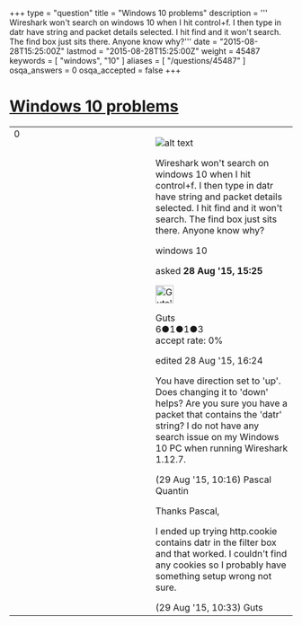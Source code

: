 +++
type = "question"
title = "Windows 10 problems"
description = ''' Wireshark won&#x27;t search on windows 10 when I hit control+f. I then type in datr have string and packet details selected. I hit find and it won&#x27;t search. The find box just sits there. Anyone know why?'''
date = "2015-08-28T15:25:00Z"
lastmod = "2015-08-28T15:25:00Z"
weight = 45487
keywords = [ "windows", "10" ]
aliases = [ "/questions/45487" ]
osqa_answers = 0
osqa_accepted = false
+++

<div class="headNormal">

# [Windows 10 problems](/questions/45487/windows-10-problems)

</div>

<div id="main-body">

<div id="askform">

<table id="question-table" style="width:100%;"><colgroup><col style="width: 50%" /><col style="width: 50%" /></colgroup><tbody><tr class="odd"><td style="width: 30px; vertical-align: top"><div class="vote-buttons"><div id="post-45487-score" class="post-score" title="current number of votes">0</div><div id="favorite-count" class="favorite-count"></div></div></td><td><div id="item-right"><div class="question-body"><p><img src="https://osqa-ask.wireshark.org/upfiles/wireshark_6iQXy2L.png" alt="alt text" /></p><p>Wireshark won't search on windows 10 when I hit control+f. I then type in datr have string and packet details selected. I hit find and it won't search. The find box just sits there. Anyone know why?</p></div><div id="question-tags" class="tags-container tags">windows 10</div><div id="question-controls" class="post-controls"></div><div class="post-update-info-container"><div class="post-update-info post-update-info-user"><p>asked <strong>28 Aug '15, 15:25</strong></p><img src="https://secure.gravatar.com/avatar/0e0e8e24a459ba0e66983bed2e277847?s=32&amp;d=identicon&amp;r=g" class="gravatar" width="32" height="32" alt="Guts&#39;s gravatar image" /><p>Guts<br />
<span class="score" title="6 reputation points">6</span><span title="1 badges"><span class="badge1">●</span><span class="badgecount">1</span></span><span title="1 badges"><span class="silver">●</span><span class="badgecount">1</span></span><span title="3 badges"><span class="bronze">●</span><span class="badgecount">3</span></span><br />
<span class="accept_rate" title="Rate of the user&#39;s accepted answers">accept rate:</span> <span title="Guts has no accepted answers">0%</span></p></img></div><div class="post-update-info post-update-info-edited"><p>edited 28 Aug '15, 16:24</p></div></div><div id="comments-container-45487" class="comments-container"><span id="45512"></span><div id="comment-45512" class="comment"><div id="post-45512-score" class="comment-score"></div><div class="comment-text"><p>You have direction set to 'up'. Does changing it to 'down' helps? Are you sure you have a packet that contains the 'datr' string? I do not have any search issue on my Windows 10 PC when running Wireshark 1.12.7.</p></div><div id="comment-45512-info" class="comment-info"><span class="comment-age">(29 Aug '15, 10:16)</span> Pascal Quantin</div></div><span id="45513"></span><div id="comment-45513" class="comment"><div id="post-45513-score" class="comment-score"></div><div class="comment-text"><p>Thanks Pascal,</p><p>I ended up trying http.cookie contains datr in the filter box and that worked. I couldn't find any cookies so I probably have something setup wrong not sure.</p></div><div id="comment-45513-info" class="comment-info"><span class="comment-age">(29 Aug '15, 10:33)</span> Guts</div></div></div><div id="comment-tools-45487" class="comment-tools"></div><div class="clear"></div><div id="comment-45487-form-container" class="comment-form-container"></div><div class="clear"></div></div></td></tr></tbody></table>

</div>

</div>

